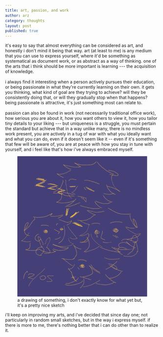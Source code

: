 ```yaml
---
title: art, passion, and work
author: arz
category: thoughts
layout: post
published: true
---
```


it's easy to say that almost everything can be considered as art, and honestly i don't mind it being that way. art (at least to me) is any medium that you can use to express yourself, where it'd be something as systematical as document work, or as abstract as a way of thinking. one of the arts that i think should be more important is learning --- the acquisition of knowledge.\
\
i always find it interesting when a person actively pursues their education, or being passionate in what they're currently learning on their own. it gets you thinking, what kind of goal are they trying to achieve? will they be consistently doing that, or will they gradually stop when that happens? being passionate is attractive, it's just something most can relate to.\
\
passion can also be found in work (not necessarily traditional office work), how serious you are about it, how you want others to view it, how you tailor tiny details to your liking --- but uniqueness is a struggle, you must pertain the standard but achieve that in a way unlike many, there is no mindless work present, you are actively in a tug of war with what you ideally want and what you can do, even if it doesn't seem like it -- even if it's something that few will be aware of, you are at peace with how you stay in tune with yourself, and i feel like that's how i've always embraced myself.

<figure>
  <img alt="something" src="/assets/images/someone_.png" />
  <figcaption>
    a drawing of something, i don't exactly know for what yet but, it's a pretty nice sketch
  </figcaption>
</figure>

i'll keep on improving my arts, and i've decided that since day one; not particularly in random small sketches, but in the way i express myself. if there is more to me, there's nothing better that i can do other than to realize it.